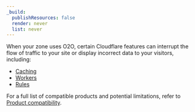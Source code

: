 ```yaml
---
_build:
  publishResources: false
  render: never
  list: never
---
```


When your zone uses O2O, certain Cloudflare features can interrupt the flow of traffic to your site or display incorrect data to your visitors, including:

- [Caching](/cache/)
- [Workers](/workers/)
- [Rules](/rules/)

For a full list of compatible products and potential limitations, refer to [Product compatibility](/cloudflare-for-platforms/cloudflare-for-saas/saas-customers/product-compatibility/).